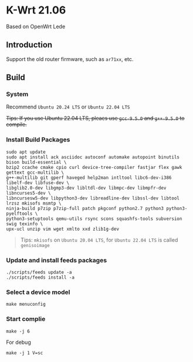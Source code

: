 K-Wrt 21.06
============

Based on OpenWrt Lede

## Introduction

Support the old router firmware, such as `ar71xx`, etc.

## Build

### System

Recommend `Ubuntu 20.24 LTS` or `Ubuntu 22.04 LTS`

~~Tips: If you use Ubuntu 22.04 LTS, pleaes use `gcc-9.5.0` and `g++-9.5.0` to compile.~~

### Install Build Packages

```
sudo apt update
sudo apt install ack asciidoc autoconf automake autopoint binutils bison build-essential \
bzip2 ccache cmake cpio curl device-tree-compiler fastjar flex gawk gettext gcc-multilib \
g++-multilib git gperf haveged help2man intltool libc6-dev-i386 libelf-dev libfuse-dev \
libglib2.0-dev libgmp3-dev libltdl-dev libmpc-dev libmpfr-dev libncurses5-dev \
libncursesw5-dev libpython3-dev libreadline-dev libssl-dev libtool lrzsz mkisofs msmtp \
ninja-build p7zip p7zip-full patch pkgconf python2.7 python3 python3-pyelftools \
python3-setuptools qemu-utils rsync scons squashfs-tools subversion swig texinfo \
upx-ucl unzip vim wget xmlto xxd zlib1g-dev
```

> Tips:  `mkisofs` on `Ubuntu 20.04 LTS`, for `Ubuntu 22.04 LTS` is called `genisoimage`

### Update and install feeds packages

```
./scripts/feeds update -a
./scripts/feeds install -a
```

### Select a device model

```
make menuconfig
```

### Start complie

```
make -j 6
```

For debug

```
make -j 1 V=sc
```

